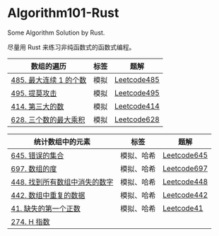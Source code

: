 # Algorithm101-Rust
Some Algorithm Solution by Rust.

尽量用 Rust 来练习非纯函数式的函数式编程。



| 数组的遍历                                                   | 标签 | 题解                                                    |
| ------------------------------------------------------------ | ---- | ------------------------------------------------------- |
| [485. 最大连续 1 的个数](https://leetcode-cn.com/problems/max-consecutive-ones/) | 模拟 | [Leetcode485](Leetcode/Leetcode485.最大连续1的个数.md)  |
| [495. 提莫攻击](https://leetcode-cn.com/problems/teemo-attacking/) | 模拟 | [Leetcode495](Leetcode/Leetcode495.提莫攻击.md)         |
| [414. 第三大的数](https://leetcode-cn.com/problems/third-maximum-number/) | 模拟 | [Leetcode414](Leetcode/Leetcode414.第三大的数.md)       |
| [628. 三个数的最大乘积](https://leetcode-cn.com/problems/maximum-product-of-three-numbers/) | 模拟 | [Leetcode628](Leetcode/Leetcode628.三个数的最大乘积.md) |

| 统计数组中的元素                                             | 标签       | 题解                                                         |
| ------------------------------------------------------------ | ---------- | ------------------------------------------------------------ |
| [645. 错误的集合](https://leetcode-cn.com/problems/set-mismatch/) | 模拟、哈希 | [Leetcode645](Leetcode/Leetcode645.错误的集合.md)            |
| [697. 数组的度](https://leetcode-cn.com/problems/degree-of-an-array) | 模拟、哈希 | [Leetcode697](Leetcode/Leetcode697.数组的度.md)              |
| [448. 找到所有数组中消失的数字](https://leetcode-cn.com/problems/find-all-numbers-disappeared-in-an-array) | 模拟、哈希 | [Leetcode448](Leetcode/Leetcode448.找到所有数组中消失的数字.md) |
| [442. 数组中重复的数据](https://leetcode-cn.com/problems/find-all-duplicates-in-an-array) | 模拟、哈希 | [Leetcode442](Leetcode/Leetcode442.数组中重复的数据.md)      |
| [41. 缺失的第一个正数](https://leetcode-cn.com/problems/first-missing-positive) | 模拟、哈希 | [Leetcode41](Leetcode/Leetcode41.缺失的第一个正数.md)                 |
| [274. H 指数](https://leetcode-cn.com/problems/h-index/)     |            |                                                              |

